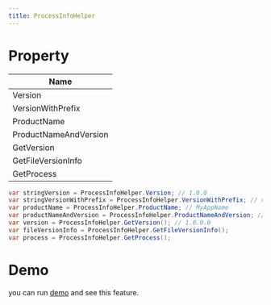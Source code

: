 ```yaml
---
title: ProcessInfoHelper
---
```


# Property

|Name|
|-|
|Version|
|VersionWithPrefix|
|ProductName|
|ProductNameAndVersion|
|GetVersion|
|GetFileVersionInfo|
|GetProcess|

```cs
var stringVersion = ProcessInfoHelper.Version; // 1.0.0
var stringVersionWithPrefix = ProcessInfoHelper.VersionWithPrefix; // v1.0.0
var productName = ProcessInfoHelper.ProductName; // MyAppName
var productNameAndVersion = ProcessInfoHelper.ProductNameAndVersion; // MyAppName v1.0.0
var version = ProcessInfoHelper.GetVersion(); // 1.0.0.0
var fileVersionInfo = ProcessInfoHelper.GetFileVersionInfo();
var process = ProcessInfoHelper.GetProcess();
```

# Demo
you can run [demo](https://github.com/Ghost1372/DevWinUI) and see this feature.
